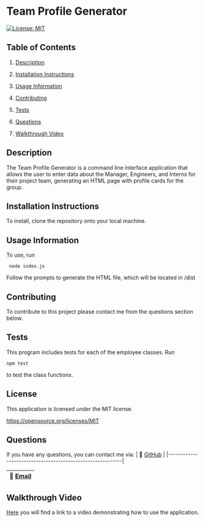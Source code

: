 
  # Team Profile Generator
  [![License: MIT](https://img.shields.io/badge/License-MIT-yellow.svg)](https://opensource.org/licenses/MIT)

  ## Table of Contents

  1. [Description](#description)

  2. [Installation Instructions](#installation-instructions)

  3. [Usage Information](#usage-information)

  4. [Contributing](#contributing)

  5. [Tests](#tests)

  6. [Questions](#questions)

  7. [Walkthrough Video](#walkthrough-video)

  ## Description

  The Team Profile Generator is a command line interface application that allows the user to enter data about the Manager, Engineers, and Interns for their project team, generating an HTML page with profile cards for the group. 

  ## Installation Instructions

  To install, clone the repository onto your local machine.

  ## Usage Information

  To use, run 
  ```console
   node index.js
   ``` 
   Follow the prompts to generate the HTML file, which will be located in /dist

  ## Contributing

  To contribute to this project please contact me from the questions section below.

  ## Tests

 This program includes tests for each of the employee classes. Run 
 ```console
 npm test 
 ```
 to test the class functions.

  
  ## License 

  This application is licensed under the MIT license.

  https://opensource.org/licenses/MIT

  

  ## Questions

  If you have any questions, you can contact me via:
  | :memo:  [GitHub](https://github.com/OwenMG)   |
  |-----------------------------------------------------------|

  | :memo:  [Email](mailto:omgwebdev@gmail.com)                  |
  |-----------------------------------------------------------|

  ## Walkthrough Video 

  [Here](https://drive.google.com/file/d/1vSDbJnMiYREnQW1D78obGGuCbioxkueu/view?usp=sharing) you will find a link to a video demonstrating how to use the application.